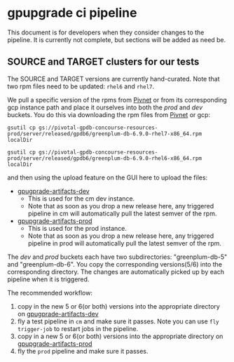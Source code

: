 # gpupgrade ci pipeline

This document is for developers when they consider changes to the pipeline. It
is currently not complete, but sections will be added as need be.

## SOURCE and TARGET clusters for our tests
The SOURCE and TARGET versions are currently hand-curated.  Note that two rpm files need to be updated: `rhel6` and `rhel7`.

We pull a specific version of the
rpms from [Pivnet](https://network.pivotal.io/products/pivotal-gpdb/#/releases/683946/file_groups/2659) or 
from its corresponding gcp instance path and place it ourselves into both the _prod_
and _dev_ buckets.  You do this via downloading the rpm files from [Pivnet](https://network.pivotal.io/products/pivotal-gpdb/#/releases/683946/file_groups/2659)
or gcp:

`gsutil cp gs://pivotal-gpdb-concourse-resources-prod/server/released/gpdb6/greenplum-db-6.9.0-rhel7-x86_64.rpm localDir`

`gsutil cp gs://pivotal-gpdb-concourse-resources-prod/server/released/gpdb6/greenplum-db-6.9.0-rhel6-x86_64.rpm localDir`


and then using the upload feature on the GUI here to upload the files:

- [gpugprade-artifacts-dev](https://console.cloud.google.com/storage/browser/gpupgrade-artifacts-dev?forceOnBucketsSortingFiltering=false&project=data-gpdb-cm)
  - This is used for the cm dev instance.
  - Note that as soon as you drop a new release here, any triggered pipeline in cm will automatically pull the latest semver
  of the rpm.
- [gpupgrade-artifacts-prod](https://console.cloud.google.com/storage/browser/gpupgrade-artifacts-prod?forceOnBucketsSortingFiltering=false&project=data-gpdb-cm
)
  - This is used for the prod instance.  
  - Note that as soon as you drop a new release here, any triggered pipeline in prod will automatically pull the latest semver
  of the rpm.
  
The _dev_ and _prod_ buckets each have two subdirectories: "greenplum-db-5" and "greenplum-db-6".  You copy the
corresponding versions(5/6) into the corresponding directory.  The changes are automatically picked up by each 
pipeline when it is triggered.

The recommended workflow:
1. copy in the new 5 or 6(or both) versions into the appropriate directory on [gpugprade-artifacts-dev](https://console.cloud.google.com/storage/browser/gpupgrade-artifacts-dev?forceOnBucketsSortingFiltering=false&project=data-gpdb-cm)
1. fly a test pipeline in `cm` and make sure it passes.  Note you can use `fly trigger-job` to restart jobs in the pipeline.
1. copy in a new 5 or 6(or both) versions into the appropriate directory on [gpupgrade-artifacts-prod](https://console.cloud.google.com/storage/browser/gpupgrade-artifacts-prod?forceOnBucketsSortingFiltering=false&project=data-gpdb-cm)
1. fly the `prod` pipeline and make sure it passes.





